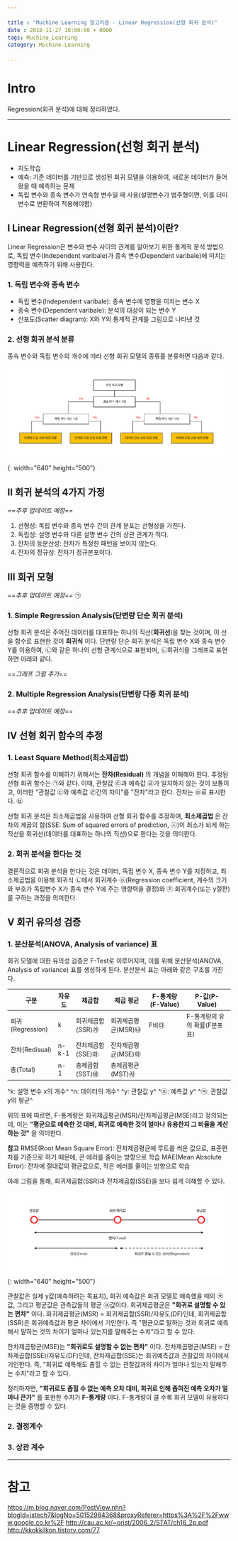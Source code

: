 ```yaml
---

title : "Muchine Learning 알고리즘 - Linear Regression(선형 회귀 분석)"
date : 2018-11-27 10:00:00 + 0000
tags: Muchine_Learning
category: Muchine-Learning

---
```


# Intro

Regression(회귀 분석)에 대해 정리하였다.

***

# Linear Regression(선형 회귀 분석)

- 지도학습
- 예측: 기존 데이터를 기반으로 생성된 회귀 모델을 이용하여, 새로운 데이터가 들어왔을 때 예측하는 문제
- 독립 변수와 종속 변수가 연속형 변수일 때 사용(설명변수가 범주형이면, 이를 더미 변수로 변환하여 적용해야함)

## Ⅰ Linear Regression(선형 회귀 분석)이란?
Linear Regression은 변수와 변수 사이의 관계를 알아보기 위한 통계적 분석 방법으로, 독립 변수(Independent varibale)가 종속 변수(Dependent varibale)에 미치는 영향력을 예측하기 위해 사용한다.

### 1. 독립 변수와 종속 변수
- 독립 변수(Independent varibale): 종속 변수에 영향을 미치는 변수 X
- 종속 변수(Dependent varibale): 분석의 대상이 되는 변수 Y
- 산포도(Scatter diagram): X와 Y의 통계적 관계를 그림으로 나타낸 것

### 2. 선형 회귀 분석 분류
종속 변수와 독립 변수의 개수에 따라 선형 회귀 모델의 종류를 분류하면 다음과 같다.
![Regression의 종류](/assets/images/2018-11-27-Linear-Regression/1.png){: width="640" height="500"}

## Ⅱ 회귀 분석의 4가지 가정
==*추후 업데이트 예정*==
1. 선형성: 독립 변수와 종속 변수 간의 관계 분포는 선형성을 가진다.
2. 독립성: 설명 변수와 다른 설명 변수 간의 상관 관계가 적다.
3. 잔차의 등분산성: 잔차가 특정한 패턴을 보이지 않는다.
4. 잔차의 정규성: 잔차가 정규분포이다.

## Ⅲ 회귀 모형
==*추후 업데이트 예정*==
㉠

### 1. Simple Regression Analysis(단변량 단순 회귀 분석)
선형 회귀 분석은 주어진 데이터를 대표하는 하나의 직선(**회귀선**)을 찾는 것이며, 이 선을 함수로 표현한 것이 **회귀식** 이다. 단변량 단순 회귀 분석은 독립 변수 X와 종속 변수 Y를 이용하여, ㉡와 같은 하나의 선형 관계식으로 표현되며, ㉡회귀식을 그래프로 표현하면 아래와 같다.

==*그래프 그림 추가*==

### 2. Multiple Regression Analysis(단변량 다중 회귀 분석)
==*추후 업데이트 예정*==

## Ⅳ 선형 회귀 함수의 추정

### 1. Least Square Method(최소제곱법)
선형 회귀 함수를 이해하기 위해서는 **잔차(Residual)** 의 개념을 이해해야 한다. 추정된 선형 회귀 함수는 ㉠와 같다. 이때, 관찰값 ㉢과 예측값 ㉣가 일치하지 않는 것이 보통이고, 이러한 "관찰값 ㉢와 예측값 ㉣간의 차이"를 "잔차"라고 한다. 잔차는 ㉤로 표시한다.
㉥

선형 회귀 분석은 최소제곱법을 사용하여 선형 회귀 함수를 추정하며, **최소제곱법** 은 잔차의 제곱의 합(SSE: Sum of squared errors of prediction, ㉦)이 최소가 되게 하는 직선을 회귀선(데이터를 대표하는 하나의 직선)으로 한다는 것을 의미한다.

### 2. 회귀 분석을 한다는 것
결론적으로 회귀 분석을 한다는 것은 데이터, 독립 변수 X, 종속 변수 Y를 지정하고, 최소제곱법을 이용해 회귀식 ㉡에서 회귀계수 ㉧(Regression coefficient, 계수의 크기와 부호가 독립변수 X가 종속 변수 Y에 주는 영향력을 결정)와 ㉨ 회귀계수(또는 y절편)를 구하는 과정을 의미한다.

## Ⅴ 회귀 유의성 검증

### 1. 분산분석(ANOVA, Analysis of variance) 표
회귀 모델에 대한 유의성 검증은 F-Test로 이루어지며, 이를 위해 분산분석(ANOVA, Analysis of variance) 표를 생성하게 된다. 분산분석 표는 아래와 같은 구조를 가진다.

| 구분 | 자유도 | 제곱합 | 제곱 평균 | F-통계량(F-Value) | P-값(P-Value) |
|--------|----------|--------|--------|--------|--------|
| 회귀(Regression) | k | 회귀제곱합(SSR)㉮| 회귀제곱평균(MSR)㉯ | F비㉰ | F-통계량의 유의 확률(F분포표) |
| 잔차(Redisual) | n-k-1 | 잔차제곱합(SSE)㉱ | 잔차제곱평균(MSE)㉲ |  |  |
| 총(Total) | n-1 | 총제곱합(SST)㉳ | 총제곱평균(MST)㉴ |  |  |

^k: 설명 변수 x의 개수^
^n: 데이터의 개수^
^y: 관찰값 y^
^㉩: 예측값 y^
^㉪: 관찰값 y의 평균^

위의 표에 따르면, F-통계량은 회귀제곱평균(MSR)/잔차제곱평균(MSE)라고 정의되는데, 이는 **"평균으로 예측한 것 대비, 회귀로 예측한 것이 얼마나 유용한지 그 비율을 계산하는 것"** 을 의미한다.

**참고**
RMSE(Root Mean Square Error): 잔차제곱평균에 루트를 씌운 값으로, 표준편차를 기준으로 하기 때문에, 큰 에러를 줄이는 방향으로 학습
MAE(Mean Absolute Error): 잔차에 절대값의 평균값으로, 작은 에러를 줄이는 방향으로 학습

아래 그림을 통해, 회귀제곱합(SSR)과 잔차제곱합(SSE)을 보다 쉽게 이해할 수 있다.

![F-통계량](/assets/images/2018-11-27-Linear-Regression/2.png){: width="640" height="500"}

관찰값은 실제 y값(예측하려는 목표치), 회귀 예측값은 회귀 모델로 예측했을 때의 ㉩값, 그리고 평균값은 관측값들의 평균 ㉪값이다.
회귀제곱평균은 **"회귀로 설명할 수 있는 편차"** 이다. 회귀제곱평균(MSR) = 회귀제곱합(SSR)/자유도(DF)인데, 회귀제곱합(SSR)은 회귀예측값과 평균 차이에서 기인한다. 즉 "평균으로 말하는 것과 회귀로 예측해서 말하는 것의 차이가 얼마나 있는지를 말해주는 수치"라고 할 수 있다.

잔차제곱평균(MSE)는 **"회귀로도 설명할 수 없는 편차"** 이다. 잔차제곱평균(MSE) = 잔차제곱합(SSE)/자유도(DF)인데, 잔차제곱합(SSE)는 회귀예측값과 관찰값의 차이에서 기인한다. 즉, "회귀로 예특해도 좁힐 수 없는 관찰값과의 차이가 얼마나 있는지 말해주는 수치"라고 할 수 있다.

정리하자면, **"회귀로도 좁힐 수 없는 예측 오차 대비, 회귀로 인해 좁혀진 예측 오차가 얼마나 큰가"** 를 표현한 수치가 **F-통계량** 이다. F-통계량이 클 수록 회귀 모델이 유용하다는 것을 증명할 수 있다.

### 2. 결정계수

### 3. 상관 계수

***

# 참고
https://m.blog.naver.com/PostView.nhn?blogId=istech7&logNo=50152984368&proxyReferer=https%3A%2F%2Fwww.google.co.kr%2F
http://cau.ac.kr/~orist/2006_2/STAT/ch16_2p.pdf
http://kkokkilkon.tistory.com/77
